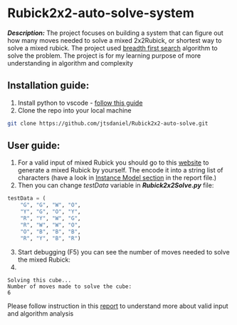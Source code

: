 # Rubick2x2-auto-solve-system

***Description:*** The project focuses on building a system that can figure out how many moves needed to solve a mixed 2x2Rubick, or shortest way to solve a mixed rubick. The project used [breadth first search](https://www.hackerearth.com/practice/algorithms/graphs/breadth-first-search/tutorial/) algorithm to solve the problem. The project is for my learning purpose of more understanding in algorithm and complexity

## Installation guide:

1. Install python to vscode - [follow this guide](https://code.visualstudio.com/docs/python/python-tutorial)
2. Clone the repo into your local machine
```bash
git clone https://github.com/jtsdaniel/Rubick2x2-auto-solve.git
```

## User guide:
1. For a valid input of mixed Rubick you should go to this [website](https://www.grubiks.com/puzzles/rubiks-mini-cube-2x2x2/) to generate a mixed Rubick by yourself. The encode it into a string list of characters (have a look in [Instance Model section](https://github.com/jtsdaniel/Rubick2x2-auto-solve/blob/master/Report.pdf) in the report file.)
2. Then you can change *testData* variable in ***Rubick2x2Solve.py*** file:
```python
testData = (
    "G", "G", "W", "O",
    "Y", "G", "O", "Y",
    "R", "Y", "W", "G",
    "R", "W", "W", "O",
    "O", "B", "B", "B",
    "R", "Y", "B", "R")
```
3. Start debugging (F5) you can see the number of moves needed to solve the mixed Rubick:
4. 
```
Solving this cube...
Number of moves made to solve the cube:
6
```

Please follow instruction in this [report](https://github.com/jtsdaniel/Rubick2x2-auto-solve/blob/master/Report.pdf) to understand more about valid input and algorithm analysis
